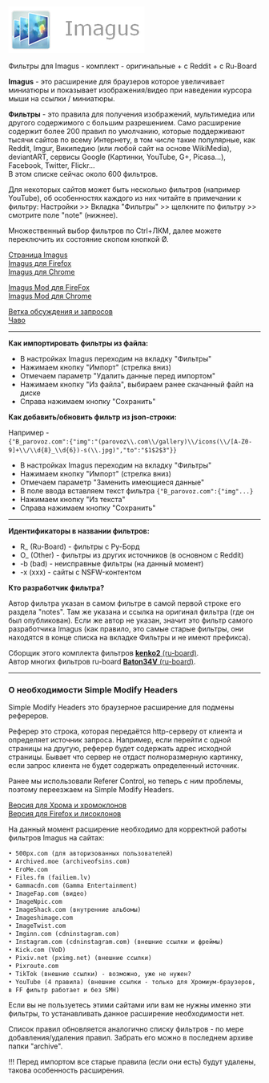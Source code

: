 
![Alt text](https://github.com/wvxwxvw/Imagus_sieve_RuBoard/blob/master/imagus.webp "a title")  
  
Фильтры для Imagus - комплект - оригинальные + с Reddit + c Ru-Board  
  
**Imagus** - это расширение для браузеров которое увеличивает миниатюры и показывает изображения/видео при наведении курсора мыши на ссылки / миниатюры.  
  
**Фильтры** - это правила для получения изображений, мультимедиа или другого содержимого с большим разрешением. Само расширение содержит более 200 правил по умолчанию, которые поддерживают тысячи сайтов по всему Интернету, в том числе такие популярные, как Reddit, Imgur, Википедию (или любой сайт на основе WikiMedia), deviantART, сервисы Google (Картинки, YouTube, G+, Picasa...), Facebook, Twitter, Flickr...  
В этом списке сейчас около 600 фильтров.
  
Для некоторых сайтов может быть несколько фильтров (например YouTube), об особенностях каждого из них читайте в примечании к фильтру: Настройки >> Вкладка "Фильтры" >> щелкните по фильтру >> смотрите поле "note" (нижнее).
  
Множественный выбор фильтров по Ctrl+ЛКМ, далее можете переключить их состояние скопом кнопкой Ø.

  
[Страница Imagus](https://www.reddit.com/r/Imagus/)  
[Imagus для Firefox](https://addons.mozilla.org/ru/firefox/addon/imagus)  
[Imagus для Chrome](https://chrome.google.com/webstore/detail/imagus/immpkjjlgappgfkkfieppnmlhakdmaab)  
  
[Imagus Mod для FireFox](https://addons.mozilla.org/firefox/addon/imagus-mod/)  
[Imagus Mod для Chrome](https://github.com/TheFantasticWarrior/chrome-extension-imagus/releases)  
  
[Ветка обсуждения и запросов](https://forum.ru-board.com/topic.cgi?forum=5&topic=48222&glp#lt)  
[Чаво](https://forum.ru-board.com/topic.cgi?forum=5&topic=50874&start=0&limit=1&m=6#1)  
  
---
  
**Как импортировать фильтры из файла:**  
* В настройках Imagus переходим на вкладку "Фильтры"
* Нажимаем кнопку "Импорт" (стрелка вниз)
* Отмечаем параметр "Удалить данные перед импортом"
* Нажимаем кнопку "Из файла", выбираем ранее скачанный файл на диске
* Справа нажимаем кнопку "Сохранить"
  
**Как добавить/обновить фильтр из json-строки:**  

Например -  
`{"B_parovoz.com":{"img":"(parovoz\\.com\\/gallery)\\/icons(\\/[A-Z0-9]+\\/\\d{8}_\\d{6})-s(\\.jpg)","to":"$1$2$3"}}`
* В настройках Imagus переходим на вкладку "Фильтры"
* Нажимаем кнопку "Импорт" (стрелка вниз)
* Отмечаем параметр "Заменить имеющиеся данные"
* В поле ввода вставляем текст фильтра `{"B_parovoz.com":{"img"...}`
* Нажимаем кнопку "Из текста"
* Справа нажимаем кнопку "Сохранить"
  
---
  
**Идентификаторы в названии фильтров:**  
* R_ (Ru-Board) - фильтры с Ру-Борд  
* O_ (Other) - фильтры из других источников (в основном с Reddit)  
* -b (bad) - неисправные фильтры (на данный момент)  
* -x (xxx) - сайты с NSFW-контентом  
  
**Кто разработчик фильтра?**  
  
Автор фильтра указан в самом фильтре в самой первой строке его раздела "notes". Там же указана и ссылка на оригинал фильтра (где он был опубликован). Если же автор не указан, значит это фильтр самого разработчика Imagus (как правило, это самые старые фильтры, они находятся в конце списка на вкладке Фильтры и не имеют префикса).  
  
Сборщик этого комплекта фильтров <a href="https://forum.ru-board.com/profile.cgi?action=show&member=kenko2" target="_blank">**kenko2** (ru-board)</a>.  
Автор многих фильтров ru-board <a href="https://forum.ru-board.com/profile.cgi?action=show&member=Baton34V" target="_blank">**Baton34V** (ru-board)</a>.
  
---
  
### О необходимости Simple Modify Headers
  
Simple Modify Headers это браузерное расширение для подмены рефереров.  
  
Реферер это строка, которая передаётся http-серверу от клиента и определяет источник запроса. Например, если перейти с одной страницы на другую, реферер будет содержать адрес исходной страницы. Бывает что сервер не отдаст полноразмерную картинку, если запрос клиента не будет содержать определенный источник. 
  
Ранее мы использовали Referer Control, но теперь с ним проблемы, поэтому переезжаем на Simple Modify Headers.  
 
<a href="https://chrome.google.com/webstore/detail/simple-modify-headers/gjgiipmpldkpbdfjkgofildhapegmmic?hl=en" target="_blank">Версия для Хрома и хромоклонов</a>  
<a href="https://addons.mozilla.org/ru/firefox/addon/simple-modify-header" target="_blank">Версия для Firefox и лисоклонов</a>
 
На данный момент расширение необходимо для корректной работы фильтров Imagus на сайтах:
```
• 500px.com (для авторизованных пользователей)  
• Archived.moe (archiveofsins.com)  
• EroMe.com  
• Files.fm (failiem.lv)  
• Gammacdn.com (Gamma Entertainment)  
• ImageFap.com (видео)  
• ImageNpic.com  
• ImageShack.com (внутренние альбомы)  
• Imageshimage.com  
• ImageTwist.com  
• Imginn.com (cdninstagram.com)  
• Instagram.com (cdninstagram.com) (внешние ссылки и фреймы)  
• Kick.com (VoD)  
• Pixiv.net (pximg.net) (внешние ссылки)  
• Pixroute.com  
• TikTok (внешние ссылки) - возможно, уже не нужен?  
• YouTube (4 правила) (внешние ссылки - только для Хромиум-браузеров, в FF фильтр работает и без SMH)  
```
Если вы не пользуетесь этими сайтами или вам не нужны именно эти фильтры, то устанавливать данное расширение необходимости нет.
 
Список правил обновляется аналогично списку фильтров - по мере добавления/удаления правил.
Забрать его можно в последнем архиве папки "archive".
  
!!! Перед импортом все старые правила (если они есть) будут удалены, такова особенность расширения.
